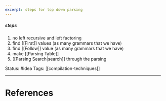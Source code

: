 ```yaml
---
excerpt: steps for top down parsing
---
```

##### steps
1. no left recursive and left factoring
2. find [[First]] values (as many grammars that we have)  
3. find [[Follow]] value (as many grammars that we have)  
4. make [[Parsing Table]]  
5. [[Parsing Search|search]] through the parsing  

Status: #idea
Tags: [[compilation-techniques]]

---
# References
